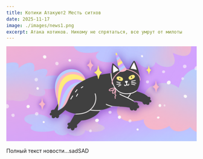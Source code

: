 ```yaml
---
title: Котики Атакуют2 Месть ситхов
date: 2025-11-17
image: ./images/news1.png
excerpt: Атака котиков. Никому не спрятаться, все умрут от милоты
---
```

![Всплывающая подсказка](./images/news1.png "Всплывающая подсказка при наведении")


Полный текст новости...sadSAD
